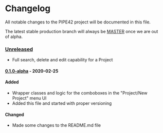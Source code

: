 # Changelog

All notable changes to the PIPE42 project will be documented in this file.

The latest stable production branch will always be [MASTER] once we are out of alpha.

### [Unreleased]

- Full search, delete and edit capability for a Project

#### [0.1.0-alpha] - 2020-02-25

#### Added

- Wrapper classes and logic for the comboboxes in the "Project/New Project" menu UI
- Added this file and started with proper versioning

#### Changed

- Made some changes to the README.md file

[MASTER]: https://github.com/mydogspies/pipe42
[unreleased]: https://github.com/mydogspies/pipe42/tree/develop
[0.1.0-alpha]: https://github.com/mydogspies/pipe42/tree/v0.1.0-alpha
